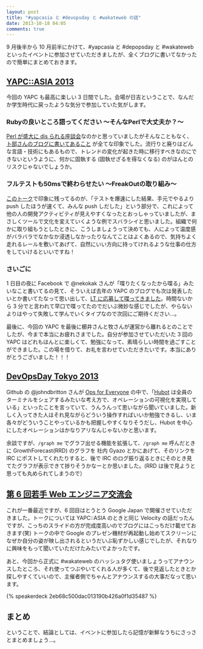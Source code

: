 ```yaml
---
layout: post
title: "#yapcasia と #devopsday と #wakateweb の話"
date: 2013-10-18 04:05
comments: true
---
```


9 月後半から 10 月前半にかけて、#yapcasia と #depopsday と #wakateweb といったイベントに参加させていただきましたが、全くブログに書いてなかったので簡単にまとめておきます。

## [YAPC::ASIA 2013](http://yapcasia.org/2013/)

今回の YAPC も最高に楽しい 3 日間でした。会場が日吉ということで、なんだか学生時代に戻ったような気分で参加していた気がします。

### Rubyの良いところ語ってください 〜そんなPerlで大丈夫か？〜

[Perl が盛大に dis られる座談会](http://yapcasia.org/2013/talk/show/c6b08f02-f293-11e2-ba15-895a6aeab6a4)なのかと思っていましたがそんなこともなく、[卜部さんのブログに書いてあること](http://shyouhei.tumblr.com/post/44451702850/1) が全てな印象でした。流行りと廃りはどんな言語・技術にもあるもので、トレンドの変化が起きた時に移行すべきなのにできないというように、何かに固執する (固執せざるを得なくなる) のがほんとのリスクじゃないでしょうか。

### フルテストも50msで終わらせたい 〜FreakOutの取り組み〜

[このトーク](http://yapcasia.org/2013/talk/show/767463b0-d8fd-11e2-971a-72936aeab6a4)で印象に残ってるのが、「テストを爆速にした結果、手元でやるより push したほうが速くて、みんな push しだした」という部分で、これによって他の人の開発アクティビティが見えやすくなったとおっしゃっていましたが、まさしくツールで文化を変えていくような例でスバラシイと思いました。組織で何かに取り組もうとしたときに、こうしましょうって決めても、人によって温度感がバラバラでなかなか浸透しなかったりなんてことはよくあるので、気持ちよく走れるレールを敷いてあげて、自然にいい方向に持ってけれるような仕事の仕方をしていけるといいですね！

### さいごに

1 日目の夜に Facebook で @nekokak さんが「喋りたくなったから喋る」みたいなこと書いてるの見て、そういえば去年の YAPC のブログでも次は発表したいとか書いてたなって思い出して、[LT に応募して喋ってきました](http://yapcasia.org/2013/talk/show/167ebc52-221e-11e3-94a0-fa546aeab6a4)。時間ないから 3 分でと言われて早口で喋ってたのでだいぶ微妙な感じでしたが、やらないよりはやって失敗して学んでいくタイプなので次回にご期待ください...。

最後に、今回の YAPC を最後に櫛井さんと牧さんが運営から離れるとのことでしたが、今まで本当にお疲れさまでした。自分が参加させていただいた 3 回の YAPC はどれもほんとに楽しくて、勉強になって、素晴らしい時間を過ごすことができました。この場を借りて、お礼を言わせていただきたいです。本当にありがとうございました！！！

## [DevOpsDay Tokyo 2013](http://devopsdays.org/events/2013-tokyo/)

Github の @johndbritton さんが [Ops for Everyone](https://speakerdeck.com/johndbritton/ops-for-everyone) の中で、「[Hubot](http://hubot.github.com/) は全員のターミナルをシェアするみたいな考え方で、オペレーションの可視化を実現している」といったことを言っていて、うんうんって思いながら聞いていました。新しく入ってきた人はそれ見ながらどういう操作すればいいか勉強できるし、いま各々がどういうことやっているかも把握しやすくなりそうだし、Hubot を中心にしたオペレーションはかなりアリなんじゃないかと思います。

余談ですが、`/graph me` でグラフ出せる機能を拡張して、`/graph me` 呼んだときに GrowthForecast(RRD) のグラフを 社内 Gyazo とかにあげて、そのリンクを IRC にポストしてくれたりすると、後で IRC のログ振り返るときにそのとき見てたグラフが表示できて捗りそうかなーとか思いました。(RRD は後で見ようと思っても丸められてしまうので）

## [第 6 回若手 Web エンジニア交流会](http://www.zusaar.com/event/1063003)

これが一番最近ですが、6 回目はとうとう Google Japan で開催させていただきました。トークについては YAPC::ASIA のときと同じ Velocity の話だったんですが、こっちのスライドの方が完成度高いのでブログにはこっちだけ載せておきます(笑) トークの中で Google のプレゼン機材が再起動し始めてスクリーンになぜか自分の姿が映し出されるというだいぶ恥ずかしい感じでしたが、それなりに興味をもって聞いていただけたみたいでよかったです。

あと、今回から正式に #wakateweb のハッシュタグ使いましょうってアナウンスしたところ、それ使ってつぶやいてくれる人が多くて、後で見返したときとか探しやすくていいので、主催者側でちゃんとアナウンスするの大事だなって思います。

{% speakerdeck 2eb68c500dac013190b426a0f1d35487 %}

## まとめ

ということで、結論としては、イベントに参加したら記憶が新鮮なうちにさっさとまとめましょう...。
